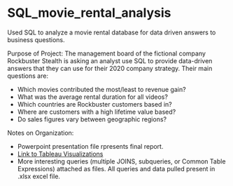 # SQL_movie_rental_analysis
Used SQL to analyze a movie rental database for data driven answers to business questions. 

Purpose of Project:
The management board of the fictional company Rockbuster Stealth is asking an analyst use SQL to provide data-driven answers that they can use for their 2020 company strategy. 
Their main questions are:

* Which movies contributed the most/least to revenue gain?
* What was the average rental duration for all videos?
* Which countries are Rockbuster customers based in?
* Where are customers with a high lifetime value based?
* Do sales figures vary between geographic regions?

Notes on Organization:
* Powerpoint presentation file rpresents final report. 
* [Link to Tableau Visualizations](https://public.tableau.com/views/K_Irish3_10PresentingSQLResults/CustomersbyCountry?:language=en-US&publish=yes&:display_count=n&:origin=viz_share_link![image](https://user-images.githubusercontent.com/36676024/131554004-bb76c368-f51e-4557-a0f5-eb60ce0d3625.png))
* More interesting queries (multiple JOINS, subqueries, or Common Table Expressions) attached as files. All queries and data pulled present in .xlsx excel file.

